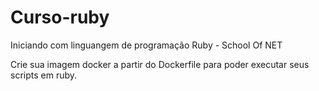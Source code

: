 # Curso-ruby
Iniciando com linguangem de programação Ruby - School Of NET

Crie sua imagem docker a partir do Dockerfile para poder executar 
seus scripts em ruby.
